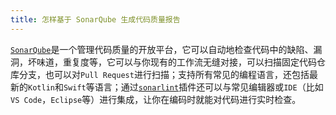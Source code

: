 ```yaml
---
title: 怎样基于 SonarQube 生成代码质量报告
---
```


[`SonarQube`]()是一个管理代码质量的开放平台，它可以自动地检查代码中的缺陷、漏洞，坏味道，重复度等，它可以与你现有的工作流无缝对接，可以扫描固定代码仓库分支，也可以对`Pull Request`进行扫描；支持所有常见的编程语言，还包括最新的`Kotlin`和`Swift`等语言；通过[`sonarlint`](https://www.sonarlint.org/)插件还可以与常见编辑器或`IDE`（比如`VS Code`，`Eclipse`等）进行集成，让你在编码时就能对代码进行实时检查。